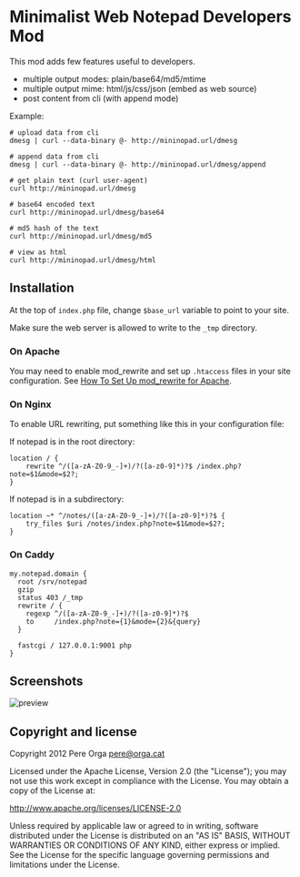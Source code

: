 Minimalist Web Notepad Developers Mod
======================

This mod adds few features useful to developers.

 * multiple output modes: plain/base64/md5/mtime
 * multiple output mime: html/js/css/json (embed as web source)
 * post content from cli (with append mode)

Example: 
```
# upload data from cli
dmesg | curl --data-binary @- http://mininopad.url/dmesg

# append data from cli
dmesg | curl --data-binary @- http://mininopad.url/dmesg/append

# get plain text (curl user-agent)
curl http://mininopad.url/dmesg

# base64 encoded text
curl http://mininopad.url/dmesg/base64

# md5 hash of the text
curl http://mininopad.url/dmesg/md5

# view as html
curl http://mininopad.url/dmesg/html
``` 

Installation
------------

At the top of `index.php` file, change `$base_url` variable to point to your
site.

Make sure the web server is allowed to write to the `_tmp` directory.

### On Apache

You may need to enable mod_rewrite and set up `.htaccess` files in your site configuration.
See [How To Set Up mod_rewrite for Apache](https://www.digitalocean.com/community/tutorials/how-to-set-up-mod_rewrite-for-apache-on-ubuntu-14-04).

### On Nginx

To enable URL rewriting, put something like this in your configuration file:

If notepad is in the root directory:
```
location / {
    rewrite ^/([a-zA-Z0-9_-]+)/?([a-z0-9]*)?$ /index.php?note=$1&mode=$2?;
}
```

If notepad is in a subdirectory:
```
location ~* ^/notes/([a-zA-Z0-9_-]+)/?([a-z0-9]*)?$ {
    try_files $uri /notes/index.php?note=$1&mode=$2?;
}
```

### On Caddy

```
my.notepad.domain {
  root /srv/notepad
  gzip
  status 403 /_tmp
  rewrite / {
    regexp ^/([a-zA-Z0-9_-]+)/?([a-z0-9]*)?$
    to     /index.php?note={1}&mode={2}&{query}
  }

  fastcgi / 127.0.0.1:9001 php
}
```

Screenshots
-----------
![preview](https://user-images.githubusercontent.com/1033514/70497456-35121d00-1b4e-11ea-8ffe-e70d57169726.png)

Copyright and license
---------------------

Copyright 2012 Pere Orga <pere@orga.cat>

Licensed under the Apache License, Version 2.0 (the "License");
you may not use this work except in compliance with the License.
You may obtain a copy of the License at:

   http://www.apache.org/licenses/LICENSE-2.0

Unless required by applicable law or agreed to in writing, software
distributed under the License is distributed on an "AS IS" BASIS,
WITHOUT WARRANTIES OR CONDITIONS OF ANY KIND, either express or implied.
See the License for the specific language governing permissions and
limitations under the License.

